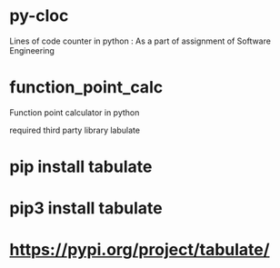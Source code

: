 # py-cloc
Lines of code counter in python : As a part of assignment of Software Engineering 

# function_point_calc

Function point calculator in python

required third party library labulate

# pip install tabulate
# pip3 install tabulate
# https://pypi.org/project/tabulate/

